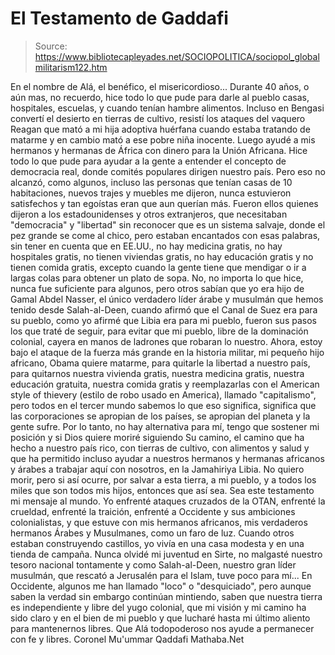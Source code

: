 # El Testamento de Gaddafi

> Source: https://www.bibliotecapleyades.net/SOCIOPOLITICA/sociopol_globalmilitarism122.htm

En el nombre de Alá, el benéfico, el misericordioso...
Durante 40 años, o aún mas, no recuerdo, hice todo lo que pude para darle al
pueblo casas, hospitales, escuelas, y cuando tenían hambre alimentos.
Incluso en Bengasi convertí el desierto en tierras de cultivo, resistí los
ataques del vaquero Reagan que mató a mi hija adoptiva huérfana cuando
estaba tratando de matarme y en cambio mató a ese pobre niña inocente. Luego
ayudé a mis hermanos y hermanas de África con dinero para la Unión Africana.
Hice todo lo que pude para ayudar a la gente a entender el concepto de
democracia real, donde comités populares dirigen nuestro país.
Pero eso no
alcanzó, como algunos, incluso las personas que tenían casas de 10
habitaciones, nuevos trajes y muebles me dijeron, nunca estuvieron
satisfechos y tan egoístas eran que aun querían más.
Fueron ellos quienes
dijeron a los estadounidenses y otros extranjeros, que necesitaban "democracia"
y "libertad" sin reconocer que es un sistema salvaje, donde el pez grande se
come al chico, pero estaban encantados con esas palabras, sin tener en
cuenta que en EE.UU., no hay medicina gratis, no hay hospitales gratis, no
tienen viviendas gratis, no hay educación gratis y no tienen comida gratis,
excepto cuando la gente tiene que mendigar o ir a largas colas para obtener
un plato de sopa.
No, no importa lo que hice, nunca fue suficiente para algunos, pero otros
sabían que yo era hijo de Gamal Abdel Nasser, el único verdadero líder árabe
y musulmán que hemos tenido desde
Salah-al-Deen, cuando afirmó que el Canal
de Suez era para su pueblo, como yo afirmé que Libia era para mi pueblo,
fueron sus pasos los que traté de seguir, para evitar que mi pueblo, libre
de la dominación colonial, cayera en manos de ladrones que robaran lo
nuestro.
Ahora, estoy bajo el ataque de la fuerza más grande en la historia militar,
mi pequeño hijo africano, Obama quiere matarme, para quitarle la libertad a
nuestro país, para quitarnos nuestra vivienda gratis, nuestra medicina
gratis, nuestra educación gratuita, nuestra comida gratis y reemplazarlas
con el American style of thievery (estilo de robo usado en America), llamado "capitalismo",
pero todos en el tercer mundo sabemos lo que eso significa, significa que
las corporaciones se apropian de los países, se apropian del planeta y la
gente sufre.
Por lo tanto, no hay alternativa para mí, tengo que sostener mi
posición y si Dios quiere moriré siguiendo Su camino, el camino que ha hecho
a nuestro país rico, con tierras de cultivo, con alimentos y salud y que ha
permitido incluso ayudar a nuestros hermanos y hermanas africanos y árabes a
trabajar aquí con nosotros, en la Jamahiriya Libia.
No quiero morir, pero si
así ocurre, por salvar a esta tierra, a mi pueblo,
y a todos los miles que son todos mis hijos, entonces que así sea.
Sea este testamento mi mensaje al mundo.
Yo enfrenté ataques cruzados de la
OTAN, enfrenté la crueldad, enfrenté la traición, enfrenté a Occidente y sus
ambiciones colonialistas, y que estuve con mis hermanos africanos, mis
verdaderos hermanos Árabes y Musulmanes, como un faro de luz.
Cuando otros
estaban construyendo castillos, yo vivía en una casa modesta y en una tienda
de campaña.
Nunca olvidé mi juventud en Sirte, no malgasté nuestro tesoro
nacional tontamente y como Salah-al-Deen, nuestro gran líder musulmán, que
rescató a Jerusalén para el Islam, tuve poco para mí...
En Occidente, algunos me han llamado "loco" o "desquiciado", pero aunque
saben la verdad sin embargo continúan mintiendo, saben que nuestra tierra es
independiente y libre del yugo colonial, que mi visión y mi camino ha sido
claro y en el bien de mi pueblo y que lucharé hasta mi último aliento para
mantenernos libres.
Que Alá todopoderoso nos ayude a permanecer con fe y
libres.
Coronel Mu'ummar Qaddafi
Mathaba.Net
